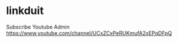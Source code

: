# linkduit


Subscribe Youtube Admin 
https://www.youtube.com/channel/UCxZCxPeRUKmufA2xEPqDFpQ



 
